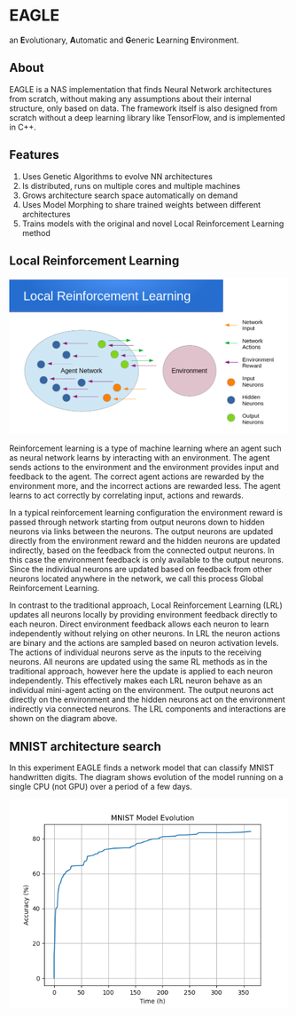 # EAGLE
an **E**volutionary, **A**utomatic and **G**eneric **L**earning **E**nvironment.

## About
EAGLE is a NAS implementation that finds Neural Network architectures from scratch, without making any assumptions about their internal structure, only based on data. The framework itself is also designed from scratch without a deep learning library like TensorFlow, and is implemented in C++.

## Features
1. Uses Genetic Algorithms to evolve NN architectures
2. Is distributed, runs on multiple cores and multiple machines
3. Grows architecture search space automatically on demand
4. Uses Model Morphing to share trained weights between different architectures
5. Trains models with the original and novel Local Reinforcement Learning method

## Local Reinforcement Learning

![Local Reinforcement Learning](images/local-rl.png)

Reinforcement learning is a type of machine learning where an agent such as neural network learns by interacting with an environment. The agent sends actions to the environment and the environment provides input and feedback to the agent. The correct agent actions are rewarded by the environment more, and the incorrect actions are rewarded less. The agent learns to act correctly by correlating input, actions and rewards.

In a typical reinforcement learning configuration the environment reward is passed through network starting from output neurons down to hidden neurons via links between the neurons. The output neurons are updated directly from the environment reward and the hidden neurons are updated indirectly, based on the feedback from the connected output neurons. In this case the environment feedback is only available to the output neurons. Since the individual neurons are updated based on feedback from other neurons located anywhere in the network, we call this process Global Reinforcement Learning.

In contrast to the traditional approach, Local Reinforcement Learning (LRL) updates all neurons locally by providing environment feedback directly to each neuron. Direct environment feedback allows each neuron to learn independently without relying on other neurons. In LRL the neuron actions are binary and the actions are sampled based on neuron activation levels. The actions of individual neurons serve as the inputs to the receiving neurons. All neurons are updated using the same RL methods as in the traditional approach, however here the update is applied to each neuron independently. This effectively makes each LRL neuron behave as an individual mini-agent acting on the environment. The output neurons act directly on the environment and the hidden neurons act on the environment indirectly via connected neurons. The LRL components and interactions are shown on the diagram above.


## MNIST architecture search
In this experiment EAGLE finds a network model that can classify MNIST handwritten digits. The diagram shows evolution of the model running on a single CPU (not GPU) over a period of a few days.

![MNIST Training Progress](images/mnist.png)
